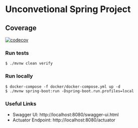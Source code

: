 # Unconvetional Spring Project

## Coverage
[![codecov](https://codecov.io/gh/GeoZac/unconv_spring/graph/badge.svg?token=93FS5ZZLMW)](https://codecov.io/gh/GeoZac/unconv_spring)

### Run tests
`$ ./mvnw clean verify`

### Run locally
```
$ docker-compose -f docker/docker-compose.yml up -d
$ ./mvnw spring-boot:run -Dspring-boot.run.profiles=local
```


### Useful Links
* Swagger UI: http://localhost:8080/swagger-ui.html
* Actuator Endpoint: http://localhost:8080/actuator
